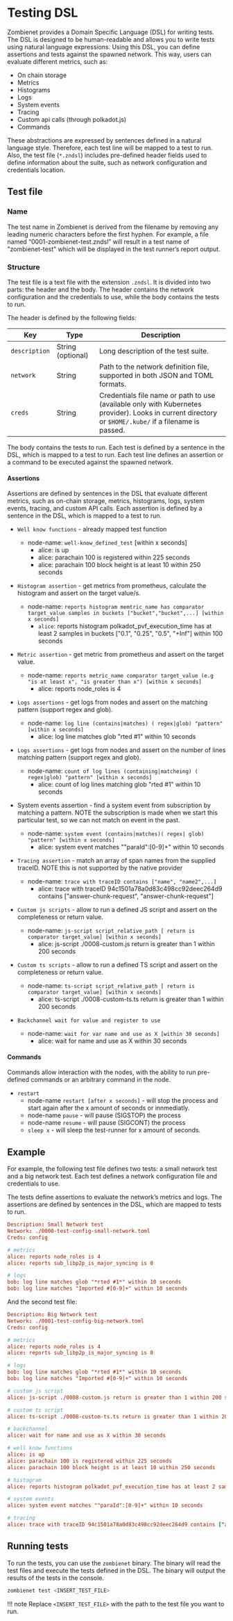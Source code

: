# Testing DSL

Zombienet provides a Domain Specific Language (DSL) for writing tests. The DSL is designed to be human-readable and allows you to write tests using natural language expressions. Using this DSL, you can define assertions and tests against the spawned network. This way, users can evaluate different metrics, such as:

- On chain storage
- Metrics
- Histograms
- Logs
- System events
- Tracing
- Custom api calls (through polkadot.js)
- Commands 

These abstractions are expressed by sentences defined in a natural language style. Therefore, each test line will be mapped to a test to run. Also, the test file (`*.zndsl`) includes pre-defined header fields used to define information about the suite, such as network configuration and credentials location.

## Test file 

### Name

The test name in Zombienet is derived from the filename by removing any leading numeric characters before the first hyphen. For example, a file named “0001-zombienet-test.zndsl” will result in a test name of "zombienet-test" which will be displayed in the test runner’s report output.

### Structure

The test file is a text file with the extension `.zndsl`. It is divided into two parts: the header and the body. The header contains the network configuration and the credentials to use, while the body contains the tests to run.

The header is defined by the following fields:

| Key            | Type     | Description                                                                                     |
| -------------- | -------- | ----------------------------------------------------------------------------------------------- |
| `description`  | String (optional) | Long description of the test suite.                                                  |
| `network`      | String   | Path to the network definition file, supported in both JSON and TOML formats.                   |
| `creds`        | String   | Credentials file name or path to use (available only with Kubernetes provider). Looks in current directory or `$HOME/.kube/` if a filename is passed. |

The body contains the tests to run. Each test is defined by a sentence in the DSL, which is mapped to a test to run. Each test line defines an assertion or a command to be executed against the spawned network.

#### Assertions

Assertions are defined by sentences in the DSL that evaluate different metrics, such as on-chain storage, metrics, histograms, logs, system events, tracing, and custom API calls. Each assertion is defined by a sentence in the DSL, which is mapped to a test to run.

- `Well know functions` - already mapped test function
  -  node-name: `well-know_defined_test` [within x seconds]
     -  alice: is up
     -  alice: parachain 100 is registered within 225 seconds
     -  alice: parachain 100 block height is at least 10 within 250 seconds

- `Histogram assertion` - get metrics from prometheus, calculate the histogram and assert on the target value/s.
  - node-name: `reports histogram memtric_name has comparator target_value samples in buckets ["bucket","bucket",...] [within x seconds]`
    - `alice`: reports histogram polkadot_pvf_execution_time has at least 2 samples in buckets ["0.1", "0.25", "0.5", "+Inf"] within 100 seconds

- `Metric assertion` - get metric from prometheus and assert on the target value.
  - node-name: `reports metric_name comparator target_value (e.g "is at least x", "is greater than x") [within x seconds]`
    - alice: reports node_roles is 4

- `Logs assertions` - get logs from nodes and assert on the matching pattern (support regex and glob).
  - node-name: `log line (contains|matches) ( regex|glob) "pattern" [within x seconds]`
    - alice: log line matches glob "rted #1" within 10 seconds

- `Logs assertions` - get logs from nodes and assert on the number of lines matching pattern (support regex and glob).
  - node-name: `count of log lines (containing|matcheing) ( regex|glob) "pattern" [within x seconds]`
    - alice: count of log lines matching glob "rted #1" within 10 seconds

- System events assertion - find a system event from subscription by matching a pattern. NOTE the subscription is made when we start this particular test, so we can not match on event in the past.
  - node-name: `system event (contains|matches)( regex| glob) "pattern" [within x seconds]`
    - alice: system event matches ""paraId":[0-9]+" within 10 seconds

- `Tracing assertion` - match an array of span names from the supplied traceID. NOTE this is not supported by the native provider
  - node-name: `trace with traceID contains ["name", "name2",...]`
    - alice: trace with traceID 94c1501a78a0d83c498cc92deec264d9 contains ["answer-chunk-request", "answer-chunk-request"]

- `Custom js scripts` - allow to run a defined JS script and assert on the completeness or return value.
  - node-name: `js-script script_relative_path [ return is comparator target_value] [within x seconds]`
    - alice: js-script ./0008-custom.js return is greater than 1 within 200 seconds

- `Custom ts scripts` - allow to run a defined TS script and assert on the completeness or return value.
  - node-name: `ts-script script_relative_path [ return is comparator target_value] [within x seconds]`
    - alice: ts-script ./0008-custom-ts.ts return is greater than 1 within 200 seconds

- `Backchannel wait for value and register to use`
  - node-name: `wait for var name and use as X [within 30 seconds]`
    - alice: wait for name and use as X within 30 seconds

#### Commands

Commands allow interaction with the nodes, with the ability to run pre-defined commands or an arbitrary command in the node.

- `restart`
  - node-name `restart [after x seconds]` - will stop the process and start again after the x amount of seconds or innmediatly.
  - node-name `pause` - will pause (SIGSTOP) the process
  - node-name `resume` - will pause (SIGCONT) the process
  - `sleep x` - will sleep the test-runner for x amount of seconds.


## Example

For example, the following test file defines two tests: a small network test and a big network test. Each test defines a network configuration file and credentials to use.

The tests define assertions to evaluate the network’s metrics and logs. The assertions are defined by sentences in the DSL, which are mapped to tests to run.

``` toml
Description: Small Network test
Network: ./0000-test-config-small-network.toml
Creds: config

# metrics
alice: reports node_roles is 4
alice: reports sub_libp2p_is_major_syncing is 0

# logs
bob: log line matches glob "*rted #1*" within 10 seconds
bob: log line matches "Imported #[0-9]+" within 10 seconds
```

And the second test file:

``` toml
Description: Big Network test
Network: ./0001-test-config-big-network.toml
Creds: config

# metrics
alice: reports node_roles is 4
alice: reports sub_libp2p_is_major_syncing is 0

# logs
bob: log line matches glob "*rted #1*" within 10 seconds
bob: log line matches "Imported #[0-9]+" within 10 seconds

# custom js script
alice: js-script ./0008-custom.js return is greater than 1 within 200 seconds

# custom ts script
alice: ts-script ./0008-custom-ts.ts return is greater than 1 within 200 seconds

# backchannel
alice: wait for name and use as X within 30 seconds

# well know functions
alice: is up
alice: parachain 100 is registered within 225 seconds
alice: parachain 100 block height is at least 10 within 250 seconds

# histogram
alice: reports histogram polkadot_pvf_execution_time has at least 2 samples in buckets ["0.1", "0.25", "0.5", "+Inf"] within 100 seconds

# system events
alice: system event matches ""paraId":[0-9]+" within 10 seconds

# tracing
alice: trace with traceID 94c1501a78a0d83c498cc92deec264d9 contains ["answer-chunk-request", "answer-chunk-request"]
```

## Running tests

To run the tests, you can use the `zombienet` binary. The binary will read the test files and execute the tests defined in the DSL. The binary will output the results of the tests in the console.

```bash
zombienet test <INSERT_TEST_FILE>
```

!!! note
    Replace `<INSERT_TEST_FILE>` with the path to the test file you want to run.

